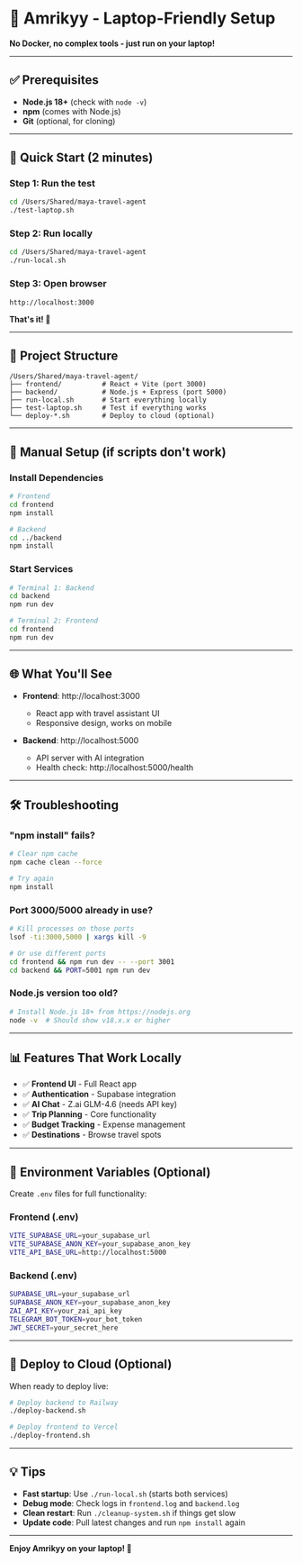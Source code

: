 # 🧪 Amrikyy - Laptop-Friendly Setup

**No Docker, no complex tools - just run on your laptop!**

---

## ✅ Prerequisites

- **Node.js 18+** (check with `node -v`)
- **npm** (comes with Node.js)
- **Git** (optional, for cloning)

---

## 🚀 Quick Start (2 minutes)

### Step 1: Run the test
```bash
cd /Users/Shared/maya-travel-agent
./test-laptop.sh
```

### Step 2: Run locally
```bash
cd /Users/Shared/maya-travel-agent
./run-local.sh
```

### Step 3: Open browser
```
http://localhost:3000
```

**That's it! 🎉**

---

## 📁 Project Structure

```
/Users/Shared/maya-travel-agent/
├── frontend/          # React + Vite (port 3000)
├── backend/           # Node.js + Express (port 5000)
├── run-local.sh       # Start everything locally
├── test-laptop.sh     # Test if everything works
└── deploy-*.sh        # Deploy to cloud (optional)
```

---

## 🔧 Manual Setup (if scripts don't work)

### Install Dependencies
```bash
# Frontend
cd frontend
npm install

# Backend
cd ../backend
npm install
```

### Start Services
```bash
# Terminal 1: Backend
cd backend
npm run dev

# Terminal 2: Frontend
cd frontend
npm run dev
```

---

## 🌐 What You'll See

- **Frontend**: http://localhost:3000
  - React app with travel assistant UI
  - Responsive design, works on mobile

- **Backend**: http://localhost:5000
  - API server with AI integration
  - Health check: http://localhost:5000/health

---

## 🛠️ Troubleshooting

### "npm install" fails?
```bash
# Clear npm cache
npm cache clean --force

# Try again
npm install
```

### Port 3000/5000 already in use?
```bash
# Kill processes on those ports
lsof -ti:3000,5000 | xargs kill -9

# Or use different ports
cd frontend && npm run dev -- --port 3001
cd backend && PORT=5001 npm run dev
```

### Node.js version too old?
```bash
# Install Node.js 18+ from https://nodejs.org
node -v  # Should show v18.x.x or higher
```

---

## 📊 Features That Work Locally

- ✅ **Frontend UI** - Full React app
- ✅ **Authentication** - Supabase integration
- ✅ **AI Chat** - Z.ai GLM-4.6 (needs API key)
- ✅ **Trip Planning** - Core functionality
- ✅ **Budget Tracking** - Expense management
- ✅ **Destinations** - Browse travel spots

---

## 🔑 Environment Variables (Optional)

Create `.env` files for full functionality:

### Frontend (.env)
```bash
VITE_SUPABASE_URL=your_supabase_url
VITE_SUPABASE_ANON_KEY=your_supabase_anon_key
VITE_API_BASE_URL=http://localhost:5000
```

### Backend (.env)
```bash
SUPABASE_URL=your_supabase_url
SUPABASE_ANON_KEY=your_supabase_anon_key
ZAI_API_KEY=your_zai_api_key
TELEGRAM_BOT_TOKEN=your_bot_token
JWT_SECRET=your_secret_here
```

---

## 🚀 Deploy to Cloud (Optional)

When ready to deploy live:

```bash
# Deploy backend to Railway
./deploy-backend.sh

# Deploy frontend to Vercel
./deploy-frontend.sh
```

---

## 💡 Tips

- **Fast startup**: Use `./run-local.sh` (starts both services)
- **Debug mode**: Check logs in `frontend.log` and `backend.log`
- **Clean restart**: Run `./cleanup-system.sh` if things get slow
- **Update code**: Pull latest changes and run `npm install` again

---

**Enjoy Amrikyy on your laptop! 🎒**


